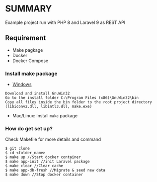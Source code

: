 # SUMMARY
Example project run with PHP 8 and Laravel 9 as REST API
## Requirement

- Make pagkage
- Docker
- Docker Compose

### Install make package

- [Windows](http://gnuwin32.sourceforge.net/packages/make.htm)
```shell
Download and install GnuWin32
Go to the install folder C:\Program Files (x86)\GnuWin32\bin
Copy all files inside the bin folder to the root project directory (libiconv2.dll, libintl3.dll, make.exe)
```
- Mac/Linux: install `make` package

### How do get set up?
Check Makefile for more details and command
```shell
$ git clone
$ cd <folder_name>
$ make up //Start docker container
$ make app-init //init Laravel package
$ make clear //Clear cache
$ make app-db-fresh //Migrate & seed new data
$ make down //Stop docker container
```